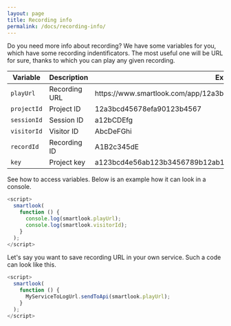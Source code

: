 ```yaml
---
layout: page
title: Recording info
permalink: /docs/recording-info/
---
```


Do you need more info about recording? We have some variables for you, which have some recording indentificators. The most useful one will be URL for sure, thanks to which you can play any given recording.

<table class="table">
  <thead class="thead-light">
    <th>Variable</th>
    <th>Description</th>
    <th>Example</th>
  </thead>
  <tbody>
    <tr>
      <td>
        <code>playUrl</code>
      </td>
      <td>Recording URL</td>
      <td>https://www.smartlook.com/app/12a3bcd45678efa90123b4567/play/a12bCDEfg</td>
    </tr>
    <tr>
      <td>
        <code>projectId</code>
      </td>
      <td>Project ID</td>
      <td>12a3bcd45678efa90123b4567</td>
    </tr>
    <tr>
      <td>
        <code>sessionId</code>
      </td>
      <td>Session ID</td>
      <td>a12bCDEfg</td>
    </tr>
    <tr>
      <td>
        <code>visitorId</code>
      </td>
      <td>Visitor ID</td>
      <td>AbcDeFGhi</td>
    </tr>
    <tr>
      <td>
        <code>recordId</code>
      </td>
      <td>Recording ID</td>
      <td>A1B2c345dE</td>
    </tr>
    <tr>
      <td>
        <code>key</code>
      </td>
      <td>Project key</td>
      <td>a123bcd4e56ab123b3456789b12ab1234abcde1a</td>
    </tr>
  </tbody>
</table>

See how to access variables. Below is an example how it can look in a console.

```javascript
<script>
  smartlook(
    function () {
      console.log(smartlook.playUrl);
      console.log(smartlook.visitorId);
    }
  );
</script>
```

Let's say you want to save recording URL in your own service. Such a code can look like this.

```javascript
<script>
  smartlook(
    function () {
      MyServiceToLogUrl.sendToApi(smartlook.playUrl);
    }
  );
</script>
```